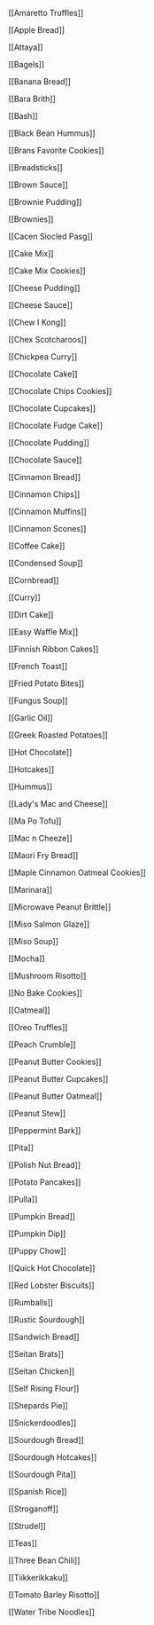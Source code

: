 [[Amaretto Truffles]]

[[Apple Bread]]

[[Attaya]]

[[Bagels]]

[[Banana Bread]]

[[Bara Brith]]

[[Bash]]

[[Black Bean Hummus]]

[[Brans Favorite Cookies]]

[[Breadsticks]]

[[Brown Sauce]]

[[Brownie Pudding]]

[[Brownies]]

[[Cacen Siocled Pasg]]

[[Cake Mix]]

[[Cake Mix Cookies]]

[[Cheese Pudding]]

[[Cheese Sauce]]

[[Chew I Kong]]

[[Chex Scotcharoos]]

[[Chickpea Curry]]

[[Chocolate Cake]]

[[Chocolate Chips Cookies]]

[[Chocolate Cupcakes]]

[[Chocolate Fudge Cake]]

[[Chocolate Pudding]]

[[Chocolate Sauce]]

[[Cinnamon Bread]]

[[Cinnamon Chips]]

[[Cinnamon Muffins]]

[[Cinnamon Scones]]

[[Coffee Cake]]

[[Condensed Soup]]

[[Cornbread]]

[[Curry]]

[[Dirt Cake]]

[[Easy Waffle Mix]]

[[Finnish Ribbon Cakes]]

[[French Toast]]

[[Fried Potato Bites]]

[[Fungus Soup]]

[[Garlic Oil]]

[[Greek Roasted Potatoes]]

[[Hot Chocolate]]

[[Hotcakes]]

[[Hummus]]

[[Lady's Mac and Cheese]]

[[Ma Po Tofu]]

[[Mac n Cheeze]]

[[Maori Fry Bread]]

[[Maple Cinnamon Oatmeal Cookies]]

[[Marinara]]

[[Microwave Peanut Brittle]]

[[Miso Salmon Glaze]]

[[Miso Soup]]

[[Mocha]]

[[Mushroom Risotto]]

[[No Bake Cookies]]

[[Oatmeal]]

[[Oreo Truffles]]

[[Peach Crumble]]

[[Peanut Butter Cookies]]

[[Peanut Butter Cupcakes]]

[[Peanut Butter Oatmeal]]

[[Peanut Stew]]

[[Peppermint Bark]]

[[Pita]]

[[Polish Nut Bread]]

[[Potato Pancakes]]

[[Pulla]]

[[Pumpkin Bread]]

[[Pumpkin Dip]]

[[Puppy Chow]]

[[Quick Hot Chocolate]]

[[Red Lobster Biscuits]]

[[Rumballs]]

[[Rustic Sourdough]]

[[Sandwich Bread]]

[[Seitan Brats]]

[[Seitan Chicken]]

[[Self Rising Flour]]

[[Shepards Pie]]

[[Snickerdoodles]]

[[Sourdough Bread]]

[[Sourdough Hotcakes]]

[[Sourdough Pita]]

[[Spanish Rice]]

[[Stroganoff]]

[[Strudel]]

[[Teas]]

[[Three Bean Chili]]

[[Tiikkerikkaku]]

[[Tomato Barley Risotto]]

[[Water Tribe Noodles]]